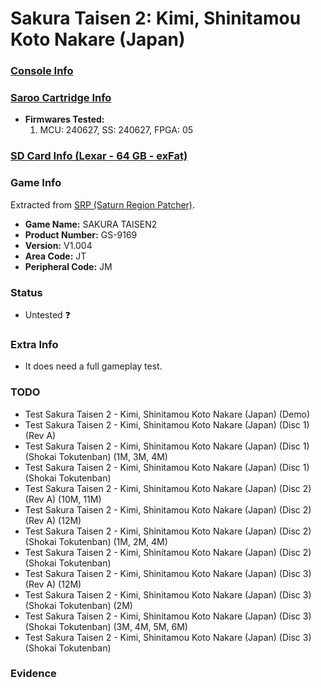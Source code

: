 # Sakura Taisen 2: Kimi, Shinitamou Koto Nakare (Japan)

### [Console Info](../../../../Info/Consoles/VA13/README.md)

### [Saroo Cartridge Info](../../../../Info/Cartridges/GuangzhouSanStarOnlineShop/1.6/README.md)

- <b>Firmwares Tested:</b>
  1. MCU: 240627, SS: 240627, FPGA: 05

### [SD Card Info (Lexar - 64 GB - exFat)](../../../../Info/SdCards/Lexar/64GB/exfat/README.md)

### Game Info

Extracted from [SRP (Saturn Region Patcher)](https://segaxtreme.net/resources/saturn-region-patcher.81/download).

- <b>Game Name:</b> SAKURA TAISEN2
- <b>Product Number:</b> GS-9169
- <b>Version:</b> V1.004
- <b>Area Code:</b> JT
- <b>Peripheral Code:</b> JM

### Status

- Untested :question:

### Extra Info

- It does need a full gameplay test.

### TODO

- Test Sakura Taisen 2 - Kimi, Shinitamou Koto Nakare (Japan) (Demo)
- Test Sakura Taisen 2 - Kimi, Shinitamou Koto Nakare (Japan) (Disc 1) (Rev A)
- Test Sakura Taisen 2 - Kimi, Shinitamou Koto Nakare (Japan) (Disc 1) (Shokai Tokutenban) (1M, 3M, 4M)
- Test Sakura Taisen 2 - Kimi, Shinitamou Koto Nakare (Japan) (Disc 1) (Shokai Tokutenban)
- Test Sakura Taisen 2 - Kimi, Shinitamou Koto Nakare (Japan) (Disc 2) (Rev A) (10M, 11M)
- Test Sakura Taisen 2 - Kimi, Shinitamou Koto Nakare (Japan) (Disc 2) (Rev A) (12M)
- Test Sakura Taisen 2 - Kimi, Shinitamou Koto Nakare (Japan) (Disc 2) (Shokai Tokutenban) (1M, 2M, 4M)
- Test Sakura Taisen 2 - Kimi, Shinitamou Koto Nakare (Japan) (Disc 2) (Shokai Tokutenban)
- Test Sakura Taisen 2 - Kimi, Shinitamou Koto Nakare (Japan) (Disc 3) (Rev A) (12M)
- Test Sakura Taisen 2 - Kimi, Shinitamou Koto Nakare (Japan) (Disc 3) (Shokai Tokutenban) (2M)
- Test Sakura Taisen 2 - Kimi, Shinitamou Koto Nakare (Japan) (Disc 3) (Shokai Tokutenban) (3M, 4M, 5M, 6M)
- Test Sakura Taisen 2 - Kimi, Shinitamou Koto Nakare (Japan) (Disc 3) (Shokai Tokutenban)

### Evidence

<!-- [![](https://img.youtube.com/vi/aRB4hv8FcpM/0.jpg)](https://www.youtube.com/watch?v=aRB4hv8FcpM) -->
